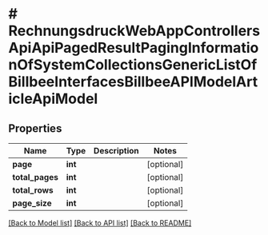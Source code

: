 # # RechnungsdruckWebAppControllersApiApiPagedResultPagingInformationOfSystemCollectionsGenericListOfBillbeeInterfacesBillbeeAPIModelArticleApiModel

## Properties

Name | Type | Description | Notes
------------ | ------------- | ------------- | -------------
**page** | **int** |  | [optional]
**total_pages** | **int** |  | [optional]
**total_rows** | **int** |  | [optional]
**page_size** | **int** |  | [optional]

[[Back to Model list]](../../README.md#models) [[Back to API list]](../../README.md#endpoints) [[Back to README]](../../README.md)
